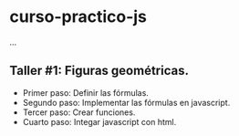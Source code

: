 # curso-practico-js

...

## Taller #1: Figuras geométricas.

- Primer paso: Definir las fórmulas.
- Segundo paso: Implementar las fórmulas en javascript.
- Tercer paso: Crear funciones.
- Cuarto paso: Integar javascript con html.
